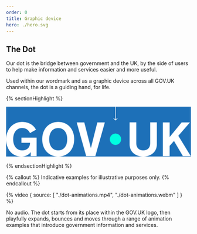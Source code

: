 ```yaml
---
order: 0
title: Graphic device
hero: ./hero.svg
---
```


## The Dot

Our dot is the bridge between government and the UK, by the side of users to help make information and services easier and more useful.

Used within our wordmark and as a graphic device across all GOV.UK channels, the dot is a guiding hand, for life.

{% sectionHighlight %}

![The GOV.UK wordmark, with an arrow that points to the dot.](./the-dot.svg)

{% endsectionHighlight %}

{% callout %}
Indicative examples for illustrative purposes only.
{% endcallout %}

{% video {
  source: [
    "./dot-animations.mp4",
    "./dot-animations.webm"
  ]
} %}

No audio. The dot starts from its place within the GOV.UK logo, then playfully expands, bounces and moves through a range of animation examples that introduce government information and services.
